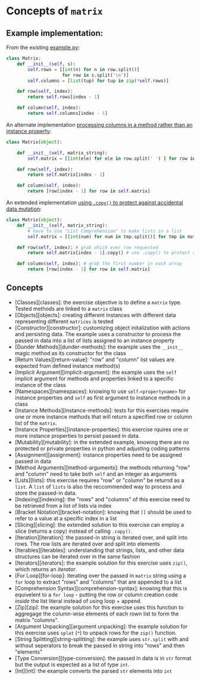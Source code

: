 # Concepts of `matrix`

## Example implementation:

From the existing [example.py](https://github.com/exercism/python/blob/master/exercises/matrix/example.py):

```python
class Matrix:
    def __init__(self, s):
        self.rows = [[int(n) for n in row.split()]
                     for row in s.split('\n')]
        self.columns = [list(tup) for tup in zip(*self.rows)]

    def row(self, index):
        return self.rows[index - 1]

    def column(self, index):
        return self.columns[index - 1]
```

An alternate implementation [processing columns in a method rather than an instance property](https://exercism.org/tracks/python/exercises/matrix/solutions/e5004e990ddc4582a50ecc1f660c31df):

```python
class Matrix(object):

    def __init__(self, matrix_string):
        self.matrix = [[int(ele) for ele in row.split(' ') ] for row in matrix_string.split('\n')]

    def row(self, index):
        return self.matrix[index - 1]

    def column(self, index):
        return [row[index - 1] for row in self.matrix]
```

An extended implementation [using `.copy()` to protect against accidental data mutation](https://exercism.org/tracks/python/exercises/matrix/solutions/b6a3486a35c14372b64fdc35e7c6f98f):

```python
class Matrix(object):
    def __init__(self, matrix_string):
        # have to use "List Comprehension" to make lists in a list
        self.matrix = [[int(num) for num in tmp.split()] for tmp in matrix_string.splitlines()]

    def row(self, index): # grab which ever row requested
        return self.matrix[index - 1].copy() # use .copy() to protect accidental data issues

    def column(self, index): # grab the first number in each array
        return [row[index - 1] for row in self.matrix]

```

## Concepts

- [Classes][classes]: the exercise objective is to define a `matrix` type. Tested methods are linked to a `matrix` class
- [Objects][objects]: creating different instances with different data representing different `matrices` is tested
- [Constructor][constructor]: customizing object initalization with actions and persisting data. The example uses a constructor to process the passed in data into a list of lists assigned to an instance property
- [Dunder Methods][dunder-methods]: the example uses the `__init__` magic method as its constructor for the class
- [Return Values][return-value]: "row" and "column" list values are expected from defined instance method(s)
- [Implicit Argument][implicit-argument]: the example uses the `self` implicit argument for methods and properties linked to a specific instance of the class
- [Namespaces][namespaces]: knowing to use `self`.`<propertyname>` for instance properties and `self` as first argument to instance methods in a class
- [Instance Methods][instance-methods]: tests for this exercises require one or more instance methods that will return a specified row or column list of the `matrix`.
- [Instance Properties][instance-properties]: this exercise rquires one or more instance properties to persist passed in data.
- [Mutability][mutability]: in the extended example, knowing there are no protected or private properties in python and adjusting coding patterns
- [Assignment][assignment]: instance properties need to be assigned passed in data
- [Method Arguments][method-arguments]: the methods returning "row" and "column" need to take both `self` and an integer as arguments
- [Lists][lists]: this exercise requires "row" or "column" be returnd as a `list`. A `list` of `lists` is also the reccommended way to process and store the passed-in data.
- [Indexing][indexing]: the "rows" and "columns" of this exercise need to be retrieved from a list of lists via index
- [Bracket Notation][bracket-notation]: knowing that `[]` should be used to refer to a value at a specific index in a list
- [Slicing][slicing]: the extended solution to this exercise can employ a slice (returns a copy) instead of calling `.copy()`.
- [Iteration][iteration]: the passed-in string is iterated over, and split into rows. The row lists are iterated over and split into elements
- [Iterables][iterables]: understanding that strings, lists, and other data structures can be iterated over in the same fashion
- [Iterators][iterators]: the example solution for this exercise uses `zip()`, which returns an _iterator_.
- [For Loop][for-loop]: iterating over the passed in `matrix` string using a `for` loop to extract "rows" and "columns" that are appended to a list
- [Comprehension Syntax][comprehension-syntax]: knowing that this is equivelent to a `for loop` - putting the row or column creation code _inside_ the list literal instead of using loop + append.
- [Zip][zip]: the example solution for this exercise uses this function to aggregage the column-wise elements of each rown list to form the matrix "columns".
- [Argument Unpacking][argument unpacking]: the example solution for this exercise uses `splat` (`*`) to unpack rows for the `zip()` function.
- [String Splitting][string-splitting]: the example uses `str.split` with and without seperators to break the passed in string into "rows" and then "elements"
- [Type Conversion][type-conversion]: the passed in data is in `str` format but the output is expected as a list of type `int`.
- [Int][int]: the example converts the parsed `str` elements into `int`
